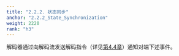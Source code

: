 ```yaml
---
title: "2.2.2. 状态同步"
anchor: "2.2.2_State_Synchronization"
weight: 2220
rank: "h3"
---
```


解码器通过向解码流发送解码指令（详见[第4.4章]()）通知对端下述事件。
